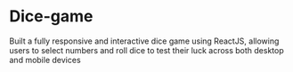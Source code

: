 # Dice-game
Built a fully responsive and interactive dice game using ReactJS, allowing users to select numbers and roll dice to test their luck across both desktop and mobile devices
